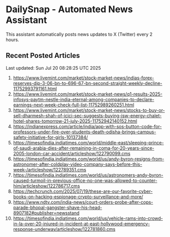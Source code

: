 # DailySnap - Automated News Assistant

This assistant automatically posts news updates to X (Twitter) every 2 hours.

## Recent Posted Articles

Last updated: Sun Jul 20 08:28:25 UTC 2025

1. https://www.livemint.com/market/stock-market-news/indias-forex-reserves-dip-3-06-bn-to-696-67-bn-second-straight-weekly-decline-11752993791161.html
2. https://www.livemint.com/market/stock-market-news/q1-results-2025-infosys-paytm-nestle-india-eternal-among-companies-to-declare-earnings-next-week-check-full-list-11752989260251.html
3. https://www.livemint.com/market/stock-market-news/stocks-to-buy-or-sell-dharmesh-shah-of-icici-sec-suggests-buying-jsw-energy-chalet-hotel-shares-tomorrow-21-july-2025-11752942140152.html
4. https://indianexpress.com/article/india/app-with-sos-button-code-for-professors-under-fire-over-students-death-odisha-brings-campus-safety-initiative-for-girls-10137384/
5. https://timesofindia.indiatimes.com/world/middle-east/sleeping-prince-of-saudi-arabia-dies-after-remaining-in-coma-for-20-years-since-2005-london-car-accident/articleshow/122790099.cms
6. https://timesofindia.indiatimes.com/world/us/andy-byron-resigns-from-astronomer-after-coldplay-video-company-says-before-this-week-/articleshow/122789351.cms
7. https://timesofindia.indiatimes.com/world/us/astronomers-andy-byron-caused-turmoil-in-previous-office-no-one-was-allowed-to-counter-him/articleshow/122786717.cms
8. https://techcrunch.com/2025/07/19/these-are-our-favorite-cyber-books-on-hacking-espionage-crypto-surveillance-and-more/
9. https://www.ndtv.com/india-news/court-orders-probe-after-cops-parade-bhopal-gangster-shave-his-head-8907182#publisher=newsstand
10. https://timesofindia.indiatimes.com/world/us/vehicle-rams-into-crowd-in-la-over-20-injured-in-incident-at-east-hollywood-emergency-response-underway/articleshow/122781860.cms

